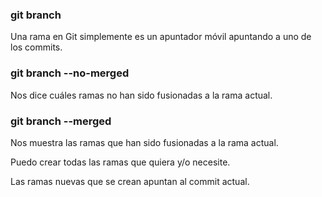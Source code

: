 ### git branch
Una rama en Git simplemente es un apuntador móvil apuntando a uno de los commits.

### git branch --no-merged
Nos dice cuáles ramas no han sido fusionadas a la rama actual.

### git branch --merged
Nos muestra las ramas que han sido fusionadas a la rama actual.

Puedo crear todas las ramas que quiera y/o necesite.

Las ramas nuevas que se crean apuntan al commit actual.
